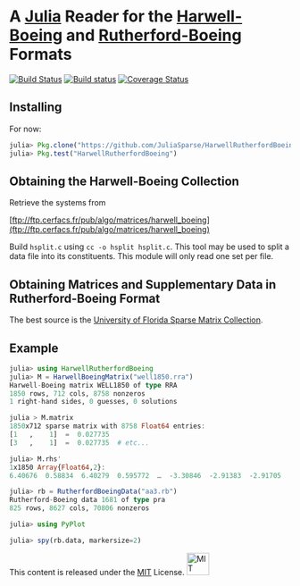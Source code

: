 # A [Julia](http://julialang.org) Reader for the [Harwell-Boeing](http://math.nist.gov/MatrixMarket/formats.html#hb) and [Rutherford-Boeing](https://www.cise.ufl.edu/research/sparse/matrices/DOC/rb.pdf) Formats

[![Build Status](https://travis-ci.org/JuliaSparse/HarwellRutherfordBoeing.jl.svg?branch=ci)](https://travis-ci.org/JuliaSparse/HarwellRutherfordBoeing.jl)
[![Build status](https://ci.appveyor.com/api/projects/status/3qrjx53tfff2hnrl?svg=true)](https://ci.appveyor.com/project/dpo/harwellrutherfordboeing-jl)
[![Coverage Status](https://coveralls.io/repos/JuliaSparse/HarwellRutherfordBoeing.jl/badge.svg?branch=master)](https://coveralls.io/r/JuliaSparse/HarwellRutherfordBoeing.jl?branch=master)


## Installing

For now:
````JULIA
julia> Pkg.clone("https://github.com/JuliaSparse/HarwellRutherfordBoeing.jl.git")
julia> Pkg.test("HarwellRutherfordBoeing")
````

## Obtaining the Harwell-Boeing Collection

Retrieve the systems from

[ftp://ftp.cerfacs.fr/pub/algo/matrices/harwell_boeing](ftp://ftp.cerfacs.fr/pub/algo/matrices/harwell_boeing)

Build `hsplit.c` using `cc -o hsplit hsplit.c`. This tool may be used to split a data file into its constituents. This module will only read one set per file.

## Obtaining Matrices and Supplementary Data in Rutherford-Boeing Format

The best source is the [University of Florida Sparse Matrix Collection](http://www.cise.ufl.edu/research/sparse/matrices).

## Example

````JULIA
julia> using HarwellRutherfordBoeing
julia> M = HarwellBoeingMatrix("well1850.rra")
Harwell-Boeing matrix WELL1850 of type RRA
1850 rows, 712 cols, 8758 nonzeros
1 right-hand sides, 0 guesses, 0 solutions

julia > M.matrix
1850x712 sparse matrix with 8758 Float64 entries:
[1   ,    1]  =  0.027735
[3   ,    1]  =  0.027735  # etc...

julia> M.rhs'
1x1850 Array{Float64,2}:
6.40676  0.58834  6.40279  0.595772  …  -3.30846  -2.91383  -2.91705

julia> rb = RutherfordBoeingData("aa3.rb")
Rutherford-Boeing data 1681 of type pra
825 rows, 8627 cols, 70806 nonzeros

julia> using PyPlot

julia> spy(rb.data, markersize=2)
````

This content is released under the [MIT](http://opensource.org/licenses/MIT) License.
<a rel="license" href="http://opensource.org/licenses/MIT">
<img alt="MIT license" height="40" src="http://upload.wikimedia.org/wikipedia/commons/c/c3/License_icon-mit.svg" /></a>

